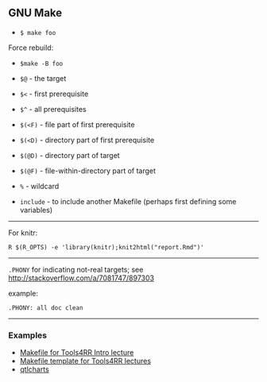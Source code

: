 ## GNU Make

- `$ make foo`

Force rebuild:

- `$make -B foo`

- `$@` - the target
- `$<` - first prerequisite
- `$^` - all prerequisites
- `$(<F)` - file part of first prerequisite
- `$(<D)` - directory part of first prerequisite
- `$(@D)` - directory part of target
- `$(@F)` - file-within-directory part of target
- `%` - wildcard

- `include` - to include another Makefile (perhaps first defining some variables)

---

For knitr:

```
R $(R_OPTS) -e 'library(knitr);knit2html("report.Rmd")'
```

---

`.PHONY` for indicating not-real targets; see <http://stackoverflow.com/a/7081747/897303>

example:

```
.PHONY: all doc clean
```

---

### Examples

- [Makefile for Tools4RR Intro lecture](https://github.com/kbroman/Tools4RR/blob/master/01_Intro/Makefile)
- [Makefile template for Tools4RR lectures](https://github.com/kbroman/Tools4RR/blob/master/MakeSrc_lectures.mk)
- [qtlcharts](https://github.com/kbroman/qtlcharts/blob/master/Makefile)
